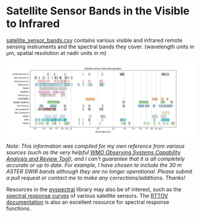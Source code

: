 # Satellite Sensor Bands in the Visible to Infrared

[satellite_sensor_bands.csv](satellite_sensor_bands.csv) contains various visible and infrared remote sensing instruments and the spectral bands they cover. (wavelength units in μm, spatial resolution at nadir units in m)


![](satellite_sensor_bands.jpg)


*Note: This information was compiled for my own reference from various sources (such as the very helpful [WMO Observing Systems Capability Analysis and Review Tool](https://space.oscar.wmo.int/)), and I can't guarantee that it is all completely accurate or up to date. For example, I have chosen to include the 30 m ASTER SWIR bands although they are no longer operational. Please submit a pull request or contact me to make any corrections/additions. Thanks!*

Resources in the [pyspectral](https://pyspectral.readthedocs.io/en/master/index.html) library may also be of interest, such as the [spectral response curves](https://pyspectral.readthedocs.io/en/master/platforms_supported.html) of various satellite sensors. The [RTTOV documentation](https://nwp-saf.eumetsat.int/site/software/rttov/download/coefficients/spectral-response-functions/) is also an excellent resource for spectral response functions.
